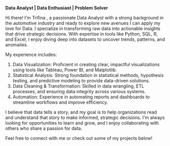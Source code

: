 **Data Analyst | Data Enthusiast | Problem Solver**

Hi there! I'm Trifina , a passionate Data Analyst with a strong background in the automotive industry and ready to explore new avenues I can apply my love for Data. 
I specialize in transforming raw data into actionable insights that drive strategic decisions. With expertise in tools like Python, SQL, R, and Excel, I enjoy diving deep into datasets to uncover trends, patterns, and anomalies. 

My experience includes:
1. Data Visualization: Proficient in creating clear, impactful visualizations using tools like Tableau, Power BI, and Matplotlib.
2. Statistical Analysis: Strong foundation in statistical methods, hypothesis testing, and predictive modeling to provide data-driven solutions.
3. Data Cleaning & Transformation: Skilled in data wrangling, ETL processes, and ensuring data integrity across various systems.
4. Automation: Experience in automating reports and dashboards to streamline workflows and improve efficiency.

I believe that data tells a story, and my goal is to help organizations read and understand that story to make informed, strategic decisions. 
I'm always looking for opportunities to learn and grow, and I enjoy collaborating with others who share a passion for data.

Feel free to connect with me or check out some of my projects below!
